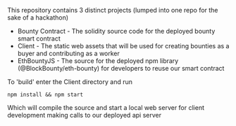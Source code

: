 This repository contains 3 distinct projects (lumped into one repo for the sake of a hackathon)
 * Bounty Contract - The solidity source code for the deployed bounty smart contract
 * Client - The static web assets that will be used for creating bounties as a buyer and contributing as a worker
 * EthBountyJS - The source for the deployed npm library (@BlockBounty/eth-bounty) for developers to reuse our smart contract
 
 To 'build' enter the Client directory and run 
 ```
 npm install && npm start
 ```
 
 Which will compile the source and start a local web server for client development making calls to our deployed api server
 
 
